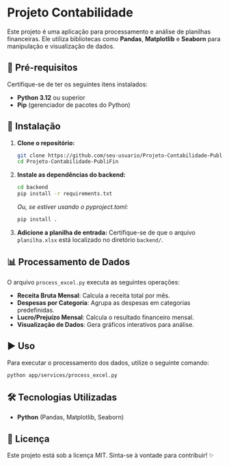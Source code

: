 # Projeto Contabilidade

Este projeto é uma aplicação para processamento e análise de planilhas financeiras. Ele utiliza bibliotecas como **Pandas**, **Matplotlib** e **Seaborn** para manipulação e visualização de dados.

## 📌 Pré-requisitos

Certifique-se de ter os seguintes itens instalados:

- **Python 3.12** ou superior
- **Pip** (gerenciador de pacotes do Python)

## 🚀 Instalação

1. **Clone o repositório:**

   ```bash
   git clone https://github.com/seu-usuario/Projeto-Contabilidade-PubliFin.git
   cd Projeto-Contabilidade-PubliFin
   ```

2. **Instale as dependências do backend:**

   ```bash
   cd backend
   pip install -r requirements.txt
   ```

   _Ou, se estiver usando o pyproject.toml:_

   ```bash
   pip install .
   ```

3. **Adicione a planilha de entrada:**
   Certifique-se de que o arquivo `planilha.xlsx` está localizado no diretório `backend/`.

## 📊 Processamento de Dados

O arquivo `process_excel.py` executa as seguintes operações:

- **Receita Bruta Mensal**: Calcula a receita total por mês.
- **Despesas por Categoria**: Agrupa as despesas em categorias predefinidas.
- **Lucro/Prejuízo Mensal**: Calcula o resultado financeiro mensal.
- **Visualização de Dados**: Gera gráficos interativos para análise.

## ▶️ Uso

Para executar o processamento dos dados, utilize o seguinte comando:

```bash
python app/services/process_excel.py
```

## 🛠 Tecnologias Utilizadas

- **Python** (Pandas, Matplotlib, Seaborn)

## 📄 Licença

Este projeto está sob a licença MIT. Sinta-se à vontade para contribuir! ✨
